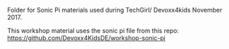 Folder for Sonic Pi materials used during TechGirl/ Devoxx4kids November 2017.

This workshop material uses the sonic pi file from this repo: https://github.com/Devoxx4KidsDE/workshop-sonic-pi
